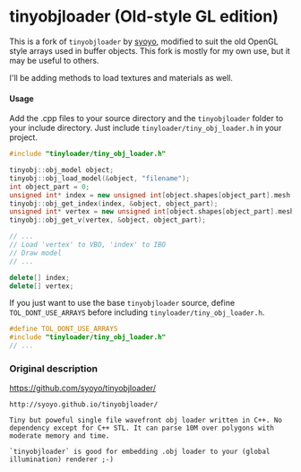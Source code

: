 # tinyobjloader (Old-style GL edition)

This is a fork of `tinyobjloader` by <a href="https://github.com/syoyo">syoyo</a>, modified to suit the old OpenGL style arrays used in buffer objects. This fork is mostly for my own use, but it may be useful to others.

I'll be adding methods to load textures and materials as well.

#### Usage

Add the .cpp files to your source directory and the `tinyobjloader` folder to your include directory. Just include `tinyloader/tiny_obj_loader.h` in your project.

```cpp
#include "tinyloader/tiny_obj_loader.h"

tinyobj::obj_model object;
tinyobj::obj_load_model(&object, "filename");
int object_part = 0;
unsigned int* index = new unsigned int[object.shapes[object_part].mesh.indices.size()];
tinyobj::obj_get_index(index, &object, object_part);
unsigned int* vertex = new unsigned int[object.shapes[object_part].mesh.vertices.size()];
tinyobj::obj_get_v(vertex, &object, object_part);

// ...
// Load 'vertex' to VBO, 'index' to IBO
// Draw model
// ...

delete[] index;
delete[] vertex;
```

If you just want to use the base `tinyobjloader` source, define `TOL_DONT_USE_ARRAYS` before including `tinyloader/tiny_obj_loader.h`.

```cpp
#define TOL_DONT_USE_ARRAYS
#include "tinyloader/tiny_obj_loader.h"
// ...
```

### Original description
https://github.com/syoyo/tinyobjloader/
```
http://syoyo.github.io/tinyobjloader/

Tiny but poweful single file wavefront obj loader written in C++. No dependency except for C++ STL. It can parse 10M over polygons with moderate memory and time.

`tinyobjloader` is good for embedding .obj loader to your (global illumination) renderer ;-)
```

